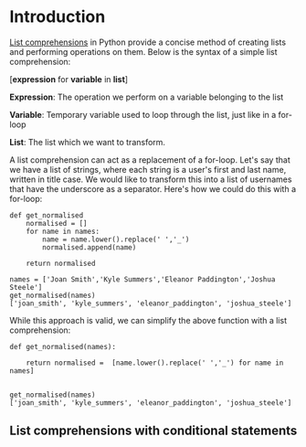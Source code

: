# Introduction

[List comprehensions][list comprehension definition] in Python provide a concise method of 
creating lists and performing operations on them. Below is the syntax of a simple list comprehension:

[**expression** for **variable** in **list**]

**Expression**: The operation we perform on a variable belonging to the list

**Variable**: Temporary variable used to loop through the list, just like in a for-loop

**List**: The list which we want to transform.

A list comprehension can act as a replacement of a for-loop. Let's say that we have a list of strings,
where each string is a user's first and last name, written in title case. We would like to transform this into a list
of usernames that have the underscore as a separator. Here's how we could do this with a for-loop:


    def get_normalised
        normalised = []
        for name in names:
            name = name.lower().replace(' ','_')
            normalised.append(name)
        
        return normalised
        
    names = ['Joan Smith','Kyle Summers','Eleanor Paddington','Joshua Steele']
    get_normalised(names)
    ['joan_smith', 'kyle_summers', 'eleanor_paddington', 'joshua_steele']

While this approach is valid, we can simplify the above function with a list comprehension:

    def get_normalised(names):

        return normalised =  [name.lower().replace(' ','_') for name in names]


    get_normalised(names)
    ['joan_smith', 'kyle_summers', 'eleanor_paddington', 'joshua_steele']

## List comprehensions with conditional statements



[list comprehension definition]: https://docs.python.org/3/tutorial/datastructures.html#list-comprehensions
